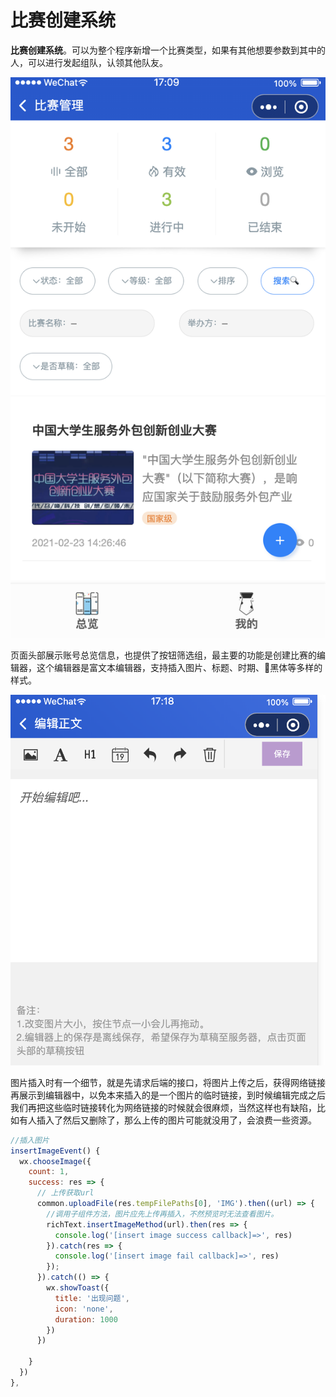 # 比赛创建系统

**比赛创建系统**。可以为整个程序新增一个比赛类型，如果有其他想要参数到其中的人，可以进行发起组队，认领其他队友。

![](../../.gitbook/assets/image%20%2843%29.png)

页面头部展示账号总览信息，也提供了按钮筛选组，最主要的功能是创建比赛的编辑器，这个编辑器是富文本编辑器，支持插入图片、标题、时期、黑体等多样的样式。

![&#x7F16;&#x8F91;&#x5668;](../../.gitbook/assets/image%20%2848%29.png)

图片插入时有一个细节，就是先请求后端的接口，将图片上传之后，获得网络链接再展示到编辑器中，以免本来插入的是一个图片的临时链接，到时候编辑完成之后我们再把这些临时链接转化为网络链接的时候就会很麻烦，当然这样也有缺陷，比如有人插入了然后又删除了，那么上传的图片可能就没用了，会浪费一些资源。

```javascript
//插入图片
insertImageEvent() {
  wx.chooseImage({
    count: 1,
    success: res => {
      // 上传获取url
      common.uploadFile(res.tempFilePaths[0], 'IMG').then((url) => {
        //调用子组件方法，图片应先上传再插入，不然预览时无法查看图片。
        richText.insertImageMethod(url).then(res => {
          console.log('[insert image success callback]=>', res)
        }).catch(res => {
          console.log('[insert image fail callback]=>', res)
        });
      }).catch(() => {
        wx.showToast({
          title: '出现问题',
          icon: 'none',
          duration: 1000
        })
      })

    }
  })
},
```

